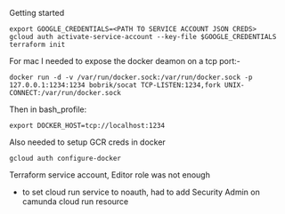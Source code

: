 Getting started

    export GOOGLE_CREDENTIALS=<PATH TO SERVICE ACCOUNT JSON CREDS>
    gcloud auth activate-service-account --key-file $GOOGLE_CREDENTIALS
    terraform init

For mac I needed to expose the docker deamon on a tcp port:-

    docker run -d -v /var/run/docker.sock:/var/run/docker.sock -p 127.0.0.1:1234:1234 bobrik/socat TCP-LISTEN:1234,fork UNIX-CONNECT:/var/run/docker.sock

Then in bash_profile:

    export DOCKER_HOST=tcp://localhost:1234

Also needed to setup GCR creds in docker

    gcloud auth configure-docker

Terraform service account, Editor role was not enough
  - to set cloud run service to noauth, had to add Security Admin on camunda cloud run resource